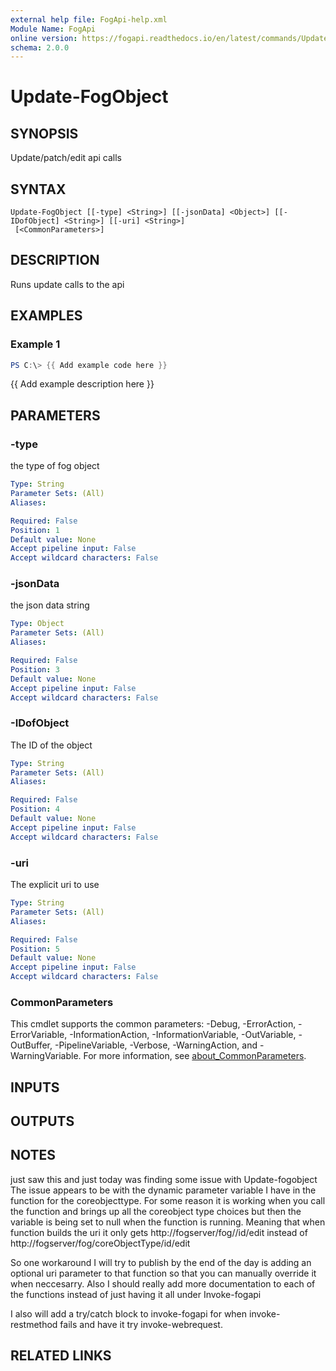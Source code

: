 ```yaml
---
external help file: FogApi-help.xml
Module Name: FogApi
online version: https://fogapi.readthedocs.io/en/latest/commands/Update-FogObject
schema: 2.0.0
---
```


# Update-FogObject

## SYNOPSIS
Update/patch/edit api calls

## SYNTAX

```
Update-FogObject [[-type] <String>] [[-jsonData] <Object>] [[-IDofObject] <String>] [[-uri] <String>]
 [<CommonParameters>]
```

## DESCRIPTION
Runs update calls to the api

## EXAMPLES

### Example 1
```powershell
PS C:\> {{ Add example code here }}
```

{{ Add example description here }}

## PARAMETERS

### -type
the type of fog object

```yaml
Type: String
Parameter Sets: (All)
Aliases:

Required: False
Position: 1
Default value: None
Accept pipeline input: False
Accept wildcard characters: False
```

### -jsonData
the json data string

```yaml
Type: Object
Parameter Sets: (All)
Aliases:

Required: False
Position: 3
Default value: None
Accept pipeline input: False
Accept wildcard characters: False
```

### -IDofObject
The ID of the object

```yaml
Type: String
Parameter Sets: (All)
Aliases:

Required: False
Position: 4
Default value: None
Accept pipeline input: False
Accept wildcard characters: False
```

### -uri
The explicit uri to use

```yaml
Type: String
Parameter Sets: (All)
Aliases:

Required: False
Position: 5
Default value: None
Accept pipeline input: False
Accept wildcard characters: False
```

### CommonParameters
This cmdlet supports the common parameters: -Debug, -ErrorAction, -ErrorVariable, -InformationAction, -InformationVariable, -OutVariable, -OutBuffer, -PipelineVariable, -Verbose, -WarningAction, and -WarningVariable. For more information, see [about_CommonParameters](http://go.microsoft.com/fwlink/?LinkID=113216).

## INPUTS

## OUTPUTS

## NOTES
just saw this and just today was finding some issue with Update-fogobject
The issue appears to be with the dynamic parameter variable I have in the function for the coreobjecttype.
For some reason it is working when you call the function and brings up all the coreobject type choices but then the variable is being set to null when the function is running.
Meaning that when function builds the uri it only gets
http://fogserver/fog//id/edit
instead of
http://fogserver/fog/coreObjectType/id/edit

So one workaround I will try to publish by the end of the day is adding an optional uri parameter to that function so that you can manually override it when neccesarry.
Also I should really add more documentation to each of the functions instead of just having it all under Invoke-fogapi

I also will add a try/catch block to invoke-fogapi for when invoke-restmethod fails and have it try invoke-webrequest.

## RELATED LINKS
